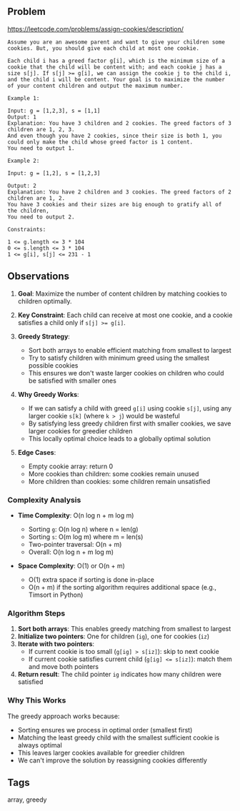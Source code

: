## Problem

https://leetcode.com/problems/assign-cookies/description/

```
Assume you are an awesome parent and want to give your children some cookies. But, you should give each child at most one cookie.

Each child i has a greed factor g[i], which is the minimum size of a cookie that the child will be content with; and each cookie j has a size s[j]. If s[j] >= g[i], we can assign the cookie j to the child i, and the child i will be content. Your goal is to maximize the number of your content children and output the maximum number.

Example 1:

Input: g = [1,2,3], s = [1,1]
Output: 1
Explanation: You have 3 children and 2 cookies. The greed factors of 3 children are 1, 2, 3. 
And even though you have 2 cookies, since their size is both 1, you could only make the child whose greed factor is 1 content.
You need to output 1.

Example 2:

Input: g = [1,2], s = [1,2,3]

Output: 2
Explanation: You have 2 children and 3 cookies. The greed factors of 2 children are 1, 2. 
You have 3 cookies and their sizes are big enough to gratify all of the children, 
You need to output 2.

Constraints:

1 <= g.length <= 3 * 104
0 <= s.length <= 3 * 104
1 <= g[i], s[j] <= 231 - 1
```

## Observations

1. **Goal**: Maximize the number of content children by matching cookies to children optimally.

2. **Key Constraint**: Each child can receive at most one cookie, and a cookie satisfies a child only if `s[j] >= g[i]`.

3. **Greedy Strategy**: 
   - Sort both arrays to enable efficient matching from smallest to largest
   - Try to satisfy children with minimum greed using the smallest possible cookies
   - This ensures we don't waste larger cookies on children who could be satisfied with smaller ones

4. **Why Greedy Works**:
   - If we can satisfy a child with greed `g[i]` using cookie `s[j]`, using any larger cookie `s[k]` (where `k > j`) would be wasteful
   - By satisfying less greedy children first with smaller cookies, we save larger cookies for greedier children
   - This locally optimal choice leads to a globally optimal solution

5. **Edge Cases**:
   - Empty cookie array: return 0
   - More cookies than children: some cookies remain unused
   - More children than cookies: some children remain unsatisfied

### Complexity Analysis

- **Time Complexity**: O(n log n + m log m)
  - Sorting `g`: O(n log n) where n = len(g)
  - Sorting `s`: O(m log m) where m = len(s)
  - Two-pointer traversal: O(n + m)
  - Overall: O(n log n + m log m)

- **Space Complexity**: O(1) or O(n + m)
  - O(1) extra space if sorting is done in-place
  - O(n + m) if the sorting algorithm requires additional space (e.g., Timsort in Python)

### Algorithm Steps

1. **Sort both arrays**: This enables greedy matching from smallest to largest
2. **Initialize two pointers**: One for children (`ig`), one for cookies (`iz`)
3. **Iterate with two pointers**:
   - If current cookie is too small (`g[ig] > s[iz]`): skip to next cookie
   - If current cookie satisfies current child (`g[ig] <= s[iz]`): match them and move both pointers
4. **Return result**: The child pointer `ig` indicates how many children were satisfied

### Why This Works

The greedy approach works because:
- Sorting ensures we process in optimal order (smallest first)
- Matching the least greedy child with the smallest sufficient cookie is always optimal
- This leaves larger cookies available for greedier children
- We can't improve the solution by reassigning cookies differently

## Tags

array, greedy